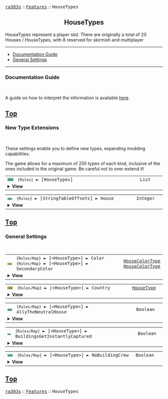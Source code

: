 <a href="../README.md"><kbd>ra303s</kbd></a> :: <a href="./features.md"><kbd>Features</kbd></a> :: <kbd><kbd>HouseTypes</kbd></kbd><br>
<h2 align="center">HouseTypes</h2>

HouseTypes represent a player slot. There are originally a total of 20 Houses / HouseTypes, with 8 reserved for skirmish and multiplayer

-------

 - [Documentation Guide](#documentation-guide)
 - [General Settings](#general-settings) 


-------
### Documentation Guide
<br>

A guide on how to interpret the information is available [here](./dockeys.md).


<a href="#housetypes"><kbd>Top</kbd></a><br>
-------
### New Type Extensions
<br>

These settings enable you to define new types, expanding modding capabilities.

The game allows for a maximum of 255 types of each kind, inclusive of the ones included in the original game. Be careful not to over-extend it!

<table><tr><td width="50"><a href="#"><img title="New logic" src="./img/30x15/new.png"></a></td><td width="842"><samp>
<code>{Rules}</code> ► [HouseTypes]
</samp></td><td width="120"><samp>List</samp></td></tr><tr><td colspan="3"><details><summary><b>View</b></summary>

This section carries a zero-based list of IDs to be recognized as new BuildingType.

Care must be taken that the list keys follow the zero-based index exactly. Duplicate keys (e.g. two '0='), or missing keys, may crash the game at boot. The requirement for strict ordering may change in the future.

Example as follows:

```ini
[HouseTypes]
0=Multi9
1=Multi10
```
</details></td></tr></table>


<table><tr><td width="50"><a href="#"><img title="New logic" src="./img/30x15/new.png"></a></td><td width="842"><samp>
<code>{Rules}</code> ► [StringTableOffsets] ► House
</samp></td><td width="120"><samp>Integer</samp></td></tr><tr><td colspan="3"><details><summary><b>View</b></summary>

The `Name` entries can be used to set the names of objects, but is limited to 30 across all instances before the game crashes. Instead, it is recommended to utilize `CONQUER.ENG` and its language counterparts to supply these names.

This specifies the string entry location within `CONQUER.ENG` of new technotype entries. The index used is denoted by [Type] + [index in the new types section] + 1.

For example, if `[StringTableOffsets] ► House` is set to 400 and `[HouseTypes] ► 2` is set to Multi11, then the string table entry for `[Multi11]` is 400 + 2 + 1 = **403**

Ensure that `CONQUER.ENG` has sufficient entries, as attempting to read a missing entry will crash the game when hovering over the affected unit.

Do not create entries that exceed 1000 as the game will route to `DEBUG.ENG` instead, which for now is beyond the scope of the project.

If not defined, or set to -1, all additional house types will default their names to the 'Civilian' text entry.
</details></td></tr></table>


<a href="#housetypes"><kbd>Top</kbd></a><br>
-------
### General Settings
<br>

<table><tr><td width="50"><a href="#"><img title="Exposed Reference" src="./img/30x15/ref.png"></a></td><td width="842"><samp>
<code>{Rules/Map}</code> ► [&lt;HouseType&gt;]  ► Color
<code>{Rules/Map}</code> ► [&lt;HouseType&gt;]  ► SecondaryColor
</samp></td><td width="120"><samp><a href="./defines.md#housecolortypes">HouseColorType</a><br><a href="./defines.md#housecolortypes">HouseColorType</a></samp></td></tr><tr><td colspan="3"><details><summary><b>View</b></summary>
 
```Exposed HouseClass->RemapColor```

Determines the color of units and structures representing the house. `Color` is used for units, and `SecondaryColor` is used for buildings, the Ore Truck, and the MCV.

If `SecondaryColor` is not specified, `Color` is used for both colorizations. If both are not specified, defaults to the default colors used by `Country`.
</details></td></tr></table>


<table><tr><td width="50"><a href="#"><img title="Exposed Reference" src="./img/30x15/ref.png"></a></td><td width="842"><samp>
<code>{Rules/Map}</code> ► [&lt;HouseType&gt;]  ► Country
</samp></td><td width="120"><samp><a href="./defines.md#housetypes">HouseType</a></samp></td></tr><tr><td colspan="3"><details><summary><b>View</b></summary>
 
```Exposed HouseClass->ActLike```

Overrides the housetype this house represents, in the same way countries are written for skirmish. This allows multiple slots to act like the USSR country.

In Singleplayer, when playing as a country greated than the norm of 9 ('Special'), certain functions (such as the radar logo) will default to Allied versions.
</details></td></tr></table>


<table><tr><td width="50"><a href="#"><img title="New logic" src="./img/30x15/new.png"></a></td><td width="842"><samp>
<code>{Rules/Map}</code> ► [&lt;HouseType&gt;]  ► AllyTheNeutralHouse
</samp></td><td width="120"><samp>Boolean</samp></td></tr><tr><td colspan="3"><details><summary><b>View</b></summary>
 
```New Logic```

By default, all houses will ally the 'Neutral' house, regardless of `Allies` settings.

Added a new AllyTheNeutralHouse= (yes/no) keyword under the house specific section of a map INI. This allows you to disable the hard-coded logic for a house to ally the neutral house.

An example:

```ini
[USSR]
AllyTheNeutralHouse=no  ; Don't ally the Neutral house
```
</details></td></tr></table>


<table><tr><td width="50"><a href="#"><img title="New logic" src="./img/30x15/new.png"></a></td><td width="842"><samp>
<code>{Rules/Map}</code> ► [&lt;HouseType&gt;]  ► BuildingsGetInstantlyCaptured
</samp></td><td width="120"><samp>Boolean</samp></td></tr><tr><td colspan="3"><details><summary><b>View</b></summary>
 
```New Logic```

By default, engineers perform partial damage to buildings until a capture threshold is reached. While this can be changed in Rules, this option allows customization per house instead of globally.

```ini
[BadGuy]
BuildingsGetInstantlyCaptured=yes
```
</details></td></tr></table>


<table><tr><td width="50"><a href="#"><img title="New logic" src="./img/30x15/new.png"></a></td><td width="842"><samp>
<code>{Rules/Map}</code> ► [&lt;HouseType&gt;]  ► NoBuildingCrew
</samp></td><td width="120"><samp>Boolean</samp></td></tr><tr><td colspan="3"><details><summary><b>View</b></summary>
 
```New Logic```

By default, all houses will ally the 'Neutral' house, regardless of `Allies` settings.

When set to true, no infantry will spawn from destroyed buildings owned by this house.

```ini
[BadGuy]
NoBuildingCrew=yes
```
</details></td></tr></table>


<a href="#housetypes"><kbd>Top</kbd></a><br>
-------
<a href="../README.md"><kbd>ra303s</kbd></a> :: <a href="./features.md"><kbd>Features</kbd></a> :: <kbd><kbd>HouseTypes</kbd></kbd><br>

